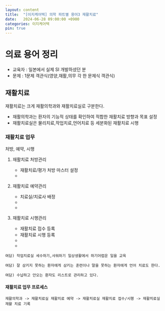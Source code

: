 ```yaml
---
layout: content
title:  "[이지케어텍] 의학 파트별 용어3 재활치료"
date:   2024-06-28 09:00:00 +0900
categories: 이지케어텍
pin: true
---
```


# 의료 용어 정리
- 교육자 : 일본에서 실제 SI 개발하셨던 분
- 문제 : 1문제 객관식(영양,재활,의무 각 한 문제식 객관식)
## 재활치료
재활치료는 크게 재활의학과와 재활치료실로 구분한다.
- 재활의학과는 환자의 기능적 상태를 확인하여 적합한 재활치료 방향과 목표 설정
- 재활치료실은 물리치료,작업치료,언어치료 등 세분화된 재활치료 시행

### 재활치료 업무
처방, 예약, 시행
1. 재활치료 처방관리
    - 재활치료/평가 처방 마스터 설정
    -

2. 재활치료 예약관리
    - 치료실/치료사 배정
    -
    -

3. 재활치료 시행관리
    - 재활치료 접수 등록
    - 재활치료 시행 등록
    -
    -

```
여담) 작업치료실 세수하기,샤워하기 일상생활에서 하기어렵운 일을 교육

여담) 잘 삼키지 못하는 환자에게 삼키는 훈련이나 말을 못하는 환자에게 언어 치료도 한다.

여담) 수납하고 안오는 환자도 리스트로 관리하고 있다.
```

#### 재활치료 업무 프로세스
```
재활의학과 -> 재활치료실 재활치료 예약 -> 재활치료실 재활치료 접수/시행 -> 재활치료실 재활 치료 기록
```

